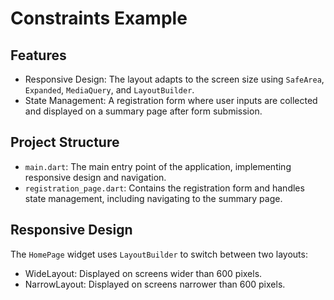 # Constraints Example

## Features

- Responsive Design: The layout adapts to the screen size using `SafeArea`, `Expanded`, `MediaQuery`, and `LayoutBuilder`.
- State Management: A registration form where user inputs are collected and displayed on a summary page after form submission.

## Project Structure

- `main.dart`: The main entry point of the application, implementing responsive design and navigation.
- `registration_page.dart`: Contains the registration form and handles state management, including navigating to the summary page.

## Responsive Design

The `HomePage` widget uses `LayoutBuilder` to switch between two layouts:
- WideLayout: Displayed on screens wider than 600 pixels.
- NarrowLayout: Displayed on screens narrower than 600 pixels.
